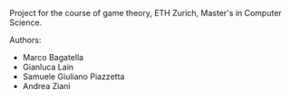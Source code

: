 Project for the course of game theory, ETH Zurich, Master's in Computer Science.

Authors:
- Marco Bagatella
- Gianluca Lain 
- Samuele Giuliano Piazzetta
- Andrea Ziani
